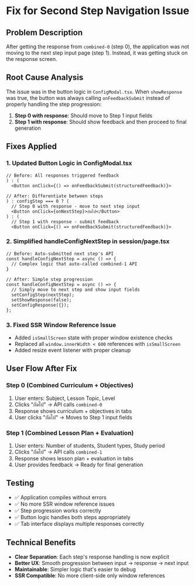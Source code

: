 # Fix for Second Step Navigation Issue

## Problem Description
After getting the response from `combined-0` (step 0), the application was not moving to the next step input page (step 1). Instead, it was getting stuck on the response screen.

## Root Cause Analysis
The issue was in the button logic in `ConfigModal.tsx`. When `showResponse` was true, the button was always calling `onFeedbackSubmit` instead of properly handling the step progression:

1. **Step 0 with response**: Should move to Step 1 input fields
2. **Step 1 with response**: Should show feedback and then proceed to final generation

## Fixes Applied

### 1. Updated Button Logic in ConfigModal.tsx
```tsx
// Before: All responses triggered feedback
) : (
  <Button onClick={() => onFeedbackSubmit(structuredFeedback)}>

// After: Differentiate between steps
) : configStep === 0 ? (
  // Step 0 with response - move to next step input
  <Button onClick={onNextStep}>ถัดไป</Button>
) : (
  // Step 1 with response - submit feedback
  <Button onClick={() => onFeedbackSubmit(structuredFeedback)}>
```

### 2. Simplified handleConfigNextStep in session/page.tsx
```tsx
// Before: Auto-submitted next step's API
const handleConfigNextStep = async () => {
  // Complex logic that auto-called combined-1 API
}

// After: Simple step progression
const handleConfigNextStep = async () => {
  // Simply move to next step and show input fields
  setConfigStep(nextStep);
  setShowResponse(false);
  setConfigResponse({});
};
```

### 3. Fixed SSR Window Reference Issue
- Added `isSmallScreen` state with proper window existence checks
- Replaced all `window.innerWidth < 600` references with `isSmallScreen`
- Added resize event listener with proper cleanup

## User Flow After Fix

### Step 0 (Combined Curriculum + Objectives)
1. User enters: Subject, Lesson Topic, Level
2. Clicks "ถัดไป" → API calls `combined-0`
3. Response shows curriculum + objectives in tabs
4. User clicks "ถัดไป" → Moves to Step 1 input fields

### Step 1 (Combined Lesson Plan + Evaluation)  
1. User enters: Number of students, Student types, Study period
2. Clicks "ถัดไป" → API calls `combined-1`
3. Response shows lesson plan + evaluation in tabs
4. User provides feedback → Ready for final generation

## Testing
- ✅ Application compiles without errors
- ✅ No more SSR window reference issues
- ✅ Step progression works correctly
- ✅ Button logic handles both steps appropriately
- ✅ Tab interface displays multiple responses correctly

## Technical Benefits
- **Clear Separation**: Each step's response handling is now explicit
- **Better UX**: Smooth progression between input → response → next input
- **Maintainable**: Simpler logic that's easier to debug
- **SSR Compatible**: No more client-side only window references

